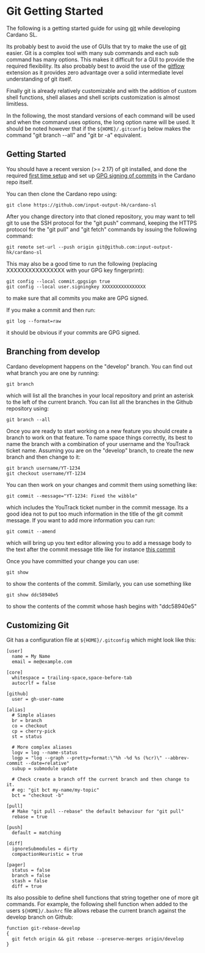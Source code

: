 # Git Getting Started

The following is a getting started guide for using [git] while developing
Cardano SL.

Its probably best to avoid the use of GUIs that try to make the use of [git]
easier. Git is a complex tool with many sub commands and each sub command has
many options. This makes it difficult for a GUI to provide the required
flexibility. Its also probably best to avoid the use of the [gitflow]
extension as it provides zero advantage over a solid intermediate level
understanding of git itself.

Finally git is already relatively customizable and with the addition of custom
shell functions, shell aliases and shell scripts customization is almost
limitless.

In the following, the most standard versions of each command will be used and
when the command uses options, the long option name will be used. It should be
noted however that if the `${HOME}/.gitconfig` below makes the command
"git branch --all" and "git br -a" equivalent.

## Getting Started

You should have a recent version (>= 2.17) of git installed, and done the
required [first time setup](https://git-scm.com/book/en/v2/Getting-Started-First-Time-Git-Setup)
and set up [GPG signing of commits](https://help.github.com/articles/signing-commits-using-gpg/)
in the Cardano repo itself.

You can then clone the Cardano repo using:

```
git clone https://github.com/input-output-hk/cardano-sl
```

After you change directory into that cloned repository, you may want to tell
git to use the SSH protocol for the "git push" command, keeping the HTTPS
protocol for the "git pull" and "git fetch" commands by issuing the following
command:

```
git remote set-url --push origin git@github.com:input-output-hk/cardano-sl
```

This may also be a good time to run the following (replacing XXXXXXXXXXXXXXXX
with your GPG key fingerprint):

```
git config --local commit.gpgsign true
git config --local user.signingkey XXXXXXXXXXXXXXXX
```

to make sure that all commits you make are GPG signed.

If you make a commit and then run:

```
git log --format=raw
```

it should be obvious if your commits are GPG signed.

## Branching from develop

Cardano development happens on the "develop" branch. You can find out what
branch you are one by running:

```
git branch
```

which will list all the branches in your local repository and print an asterisk
to the left of the current branch. You can list all the branches in the
Github repository using:

```
git branch --all
```

Once you are ready to start working on a new feature you should create a branch
to work on that feature. To name space things correctly, its best to name the
branch with a combination of your username and the YouTrack ticket name. Assuming
you are on the "develop" branch, to create the new branch and then change to
it:

```
git branch username/YT-1234
git checkout username/YT-1234
```

You can then work on your changes and commit them using something like:

```
git commit --message="YT-1234: Fixed the wibble"
```

which includes the YouTrack ticket number in the commit message. Its a good
idea not to put too much information in the title of the git commit message.
If you want to add more information you can run:

```
git commit --amend
```

which will bring up you text editor allowing you to add a message body to
the text after the commit message title like for instance
[this commit](https://github.com/input-output-hk/cardano-sl/commit/ddc58940e5ddec357cc94097df2951359cb37ed5)

Once you have committed your change you can use:

```
git show
```

to show the contents of the commit. Similarly, you can use something like

```
git show ddc58940e5
```

to show the contents of the commit whose hash begins with "ddc58940e5"


## Customizing Git

Git has a configuration file at `${HOME}/.gitconfig` which might look like this:

```
[user]
  name = My Name
  email = me@example.com

[core]
  whitespace = trailing-space,space-before-tab
  autocrlf = false

[github]
  user = gh-user-name

[alias]
  # Simple aliases
  br = branch
  co = checkout
  cp = cherry-pick
  st = status

  # More complex aliases
  logv = log --name-status
  logp = "log --graph --pretty=format:\"%h -%d %s (%cr)\" --abbrev-commit --date=relative"
  subup = submodule update

  # Check create a branch off the current branch and then change to it.
  # eg: "git bct my-name/my-topic"
  bct = "checkout -b"

[pull]
  # Make "git pull --rebase" the default behaviour for "git pull"
  rebase = true

[push]
  default = matching

[diff]
  ignoreSubmodules = dirty
  compactionHeuristic = true

[pager]
  status = false
  branch = false
  stash = false
  diff = true
```

Its also possible to define shell functions that string together one of more
git commands. For example, the following shell function when added to the users
`${HOME}/.bashrc` file allows rebase the current branch against the develop
branch on Github:

```
function git-rebase-develop
{
  git fetch origin && git rebase --preserve-merges origin/develop
}
```


[git]: https://git-scm.com/
[gitflow]: https://github.com/nvie/gitflow
